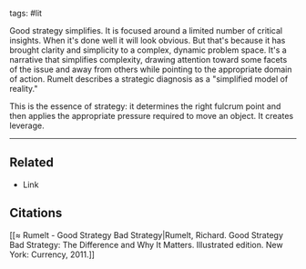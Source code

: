 tags: #lit 

Good strategy simplifies. It is focused around a limited number of critical insights. When it's done well it will look obvious. But that's because it has brought clarity and simplicity to a complex, dynamic problem space. It's a narrative that simplifies complexity, drawing attention toward some facets of the issue and away from others while pointing to the appropriate domain of action. Rumelt describes a strategic diagnosis as a "simplified model of reality." 

This is the essence of strategy: it determines the right fulcrum point and then applies the appropriate pressure required to move an object. It creates leverage. 

---
## Related
- Link

## Citations
[[≈ Rumelt - Good Strategy Bad Strategy|Rumelt, Richard. Good Strategy Bad Strategy: The Difference and Why It Matters. Illustrated edition. New York: Currency, 2011.]]
